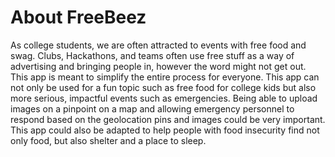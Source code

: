 # About FreeBeez

As college students, we are often attracted to events with free food and swag. Clubs, Hackathons, and teams often use free stuff as a way of advertising and bringing people in, however the word might not get out. This app is meant to simplify the entire process for everyone. This app can not only be used for a fun topic such as free food for college kids but also more serious, impactful events such as emergencies. Being able to upload images on a pinpoint on a map and allowing emergency personnel to respond based on the geolocation pins and images could be very important. This app could also be adapted to help people with food insecurity find not only food, but also shelter and a place to sleep.
